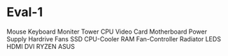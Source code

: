 # Eval-1
Mouse Keyboard
Moniter Tower
CPU Video Card
Motherboard Power Supply
Hardrive Fans
SSD CPU-Cooler
RAM Fan-Controller
Radiator LEDS
HDMI DVI
RYZEN ASUS
